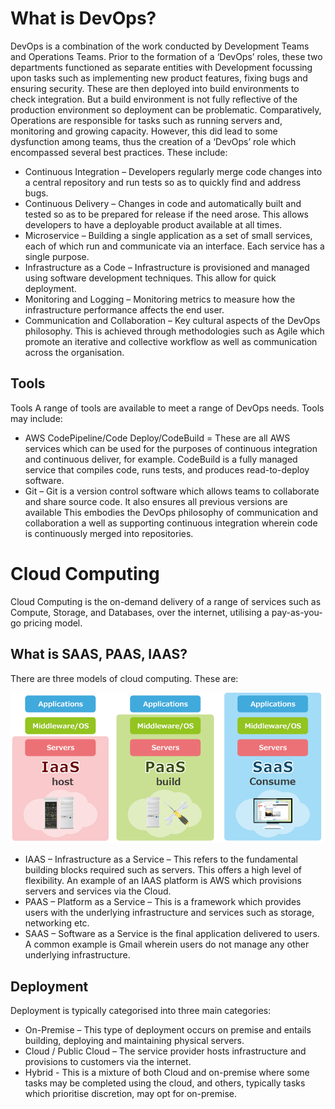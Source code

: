 # What is DevOps?
DevOps is a combination of the work conducted by Development Teams and Operations Teams.
Prior to the formation of a ‘DevOps’ roles, these two departments functioned as separate entities with Development 
focussing upon tasks such as implementing new product features, fixing bugs and ensuring security. 
These are then deployed into build environments to check integration.
But a build environment is not fully reflective of the production environment so
deployment can be problematic. Comparatively, Operations are responsible for tasks such as
running servers and, monitoring and growing capacity. However, this did lead to some dysfunction 
among teams, thus the creation of a ‘DevOps’ role which encompassed several best practices.
These include:
* Continuous Integration – Developers regularly merge code changes into a central repository and run tests so as to quickly find and address bugs.
* Continuous Delivery – Changes in code and automatically built and tested so as to be prepared for release if the need arose. This allows developers to have a deployable product available at all times.
* Microservice – Building a single application as a set of small services, each of which run and communicate via an interface. Each service has a single purpose. 
* Infrastructure as a Code – Infrastructure is provisioned and managed using software development techniques. This allow for quick deployment.  
* Monitoring and Logging – Monitoring metrics to measure how the infrastructure performance affects the end user. 
* Communication and Collaboration – Key cultural aspects of the DevOps philosophy. This is achieved through methodologies such as Agile which promote an iterative and collective workflow as well as communication across the organisation.  

## Tools
Tools
A range of tools are available to meet a range of DevOps needs. Tools may include:
* AWS CodePipeline/Code Deploy/CodeBuild = These are all AWS services which can be used for the purposes of continuous integration and continuous deliver, for example. CodeBuild is a fully managed service that compiles code, runs tests, and produces read-to-deploy software. 
* Git – Git is a version control software which allows teams to collaborate and share source code. It also ensures all previous versions are available This embodies the DevOps philosophy of communication and collaboration a well as supporting continuous integration wherein code is continuously merged into repositories. 


# Cloud Computing 
Cloud Computing is the on-demand delivery of a range of services such as Compute, Storage, and Databases, over the internet, utilising a pay-as-you-go pricing model. 

## What is SAAS, PAAS, IAAS?
There are three models of cloud computing. These are:

![Models](https://github.com/A-Ahmed100216/DevOps/blob/main/Models.png)
* IAAS – Infrastructure as a Service – This refers to the fundamental building blocks required such as servers. This offers a high level of flexibility. An example of an IAAS platform is AWS which provisions servers and services via the Cloud.
* PAAS – Platform as a Service – This is a framework which provides users with the underlying infrastructure and services such as storage, networking etc.
* SAAS – Software as a Service is the final application delivered to users. A common example is Gmail wherein users do not manage any other underlying infrastructure. 

## Deployment 
Deployment is typically categorised into three main categories:
* On-Premise – This type of deployment occurs on premise and entails building, deploying and maintaining physical servers.
* Cloud / Public Cloud – The service provider hosts infrastructure and provisions to customers via the internet.
* Hybrid - This is a mixture of both Cloud and on-premise where some tasks may be completed using the cloud, and others, typically tasks which prioritise discretion, may opt for on-premise. 








